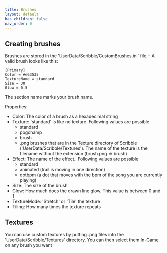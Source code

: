```yaml
---
title: Brushes
layout: default
has_children: false
nav_order: 0
---
```

## Creating brushes
Brushes are stored in the 'UserData/Scribble/CustomBrushes.ini' file.⋅⋅
A valid brush looks like this:
```
[Primary]
Color = #e63535
TextureName = standard
Size = 30
Glow = 0.5
```

The section name marks your brush name.

Properties:
- Color: The color of a brush as a hexadecimal string
- Texture: 'standard' is like no texture. Following values are possible
	* standard
	* pogchamp
	* brush
	* .png brushes that are in the Texture directory of Scribble ('UserData/Scribble/Textures'). The name of the texture is the filename without the extension (brush.png => brush)
- Effect: The name of the effect.. Following values are possible
	* standard
	* animated (trail is moving in one direction)
	* dotbpm (a dot that moves with the bpm of the song you are currently playing)
- Size: The size of the brush
- Glow: How much does the drawn line glow. This value is between 0 and 1
- TextureMode: 'Stretch' or 'Tile' the texture
- Tiling: How many times the texture repeats

## Textures
You can use custom textures by putting .png files into the 'UserData/Scribble/Textures' directory.
You can then select them In-Game on any brush you want